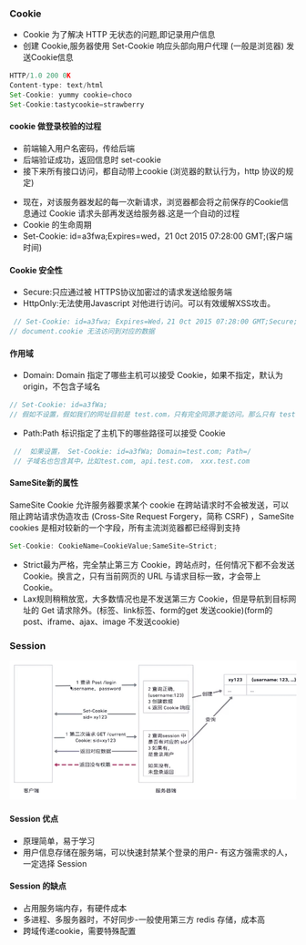 ### Cookie
- Cookie 为了解决 HTTP 无状态的问题,即记录用户信息
- 创建 Cookie,服务器使用 Set-Cookie 响应头部向用户代理 (一般是浏览器) 发送Cookie信息
```js
HTTP/1.0 200 0K
Content-type: text/html
Set-Cookie: yummy cookie=choco
Set-Cookie:tastycookie=strawberry
```

#### cookie 做登录校验的过程
* 前端输入用户名密码，传给后端
* 后端验证成功，返回信息时 set-cookie
* 接下来所有接口访问，都自动带上cookie (浏览器的默认行为，http 协议的规定)
 
- 现在，对该服务器发起的每一次新请求，浏览器都会将之前保存的Cookie信息通过 Cookie 请求头部再发送给服务器.这是一个自动的过程
- Cookie 的生命周期
- Set-Cookie: id=a3fwa;Expires=wed，21 0ct 2015 07:28:00 GMT;(客户端时间)

#### Cookie 安全性
- Secure:只应通过被 HTTPS协议加密过的请求发送给服务端
- HttpOnly:无法使用Javascript 对他进行访问。可以有效缓解XSS攻击。
```js
 // Set-Cookie: id=a3fwa; Expires=Wed，21 0ct 2015 07:28:00 GMT;Secure; HttpOnly
// document.cookie 无法访问到对应的数据
```

#### 作用域
- Domain: Domain 指定了哪些主机可以接受 Cookie，如果不指定，默认为origin，不包含子域名
```js
// Set-Cookie: id=a3fWa;
// 假如不设置，假如我们的网址目前是 test.com，只有完全同源才能访问。那么只有 test.com 可以访问，api.test.com 不可访问
```
- Path:Path 标识指定了主机下的哪些路径可以接受 Cookie
```js
 //  如果设置， Set-Cookie: id=a3fWa; Domain=test.com; Path=/
 // 子域名也包含其中，比如test.com, api.test.com， xxx.test.com
```

#### SameSite新的属性
SameSite Cookie 允许服务器要求某个 cookie 在跨站请求时不会被发送，可以阻止跨站请求伪造攻击 (Cross-Site Request Forgery，简称 CSRF) ，SameSite cookies 是相对较新的一个字段，所有主流浏览器都已经得到支持   
```js
Set-Cookie: CookieName=CookieValue;SameSite=Strict;
```
- Strict最为严格，完全禁止第三方 Cookie，跨站点时，任何情况下都不会发送Cookie。换言之，只有当前网页的 URL 与请求目标一致，才会带上 Cookie。
- Lax规则稍稍放宽，大多数情况也是不发送第三方 Cookie，但是导航到目标网址的 Get 请求除外。(<a>标签、link标签、form的get 发送cookie)(form的post、iframe、ajax、image 不发送cookie)



### Session
 ![Session流程图](./assets/session.jpg)

#### Session 优点
* 原理简单，易于学习
* 用户信息存储在服务端，可以快速封禁某个登录的用户- 有这方强需求的人，一定选择 Session

#### Session 的缺点
* 占用服务端内存，有硬件成本
* 多进程、多服务器时，不好同步-一般使用第三方 redis 存储，成本高
* 跨域传递cookie，需要特殊配置
